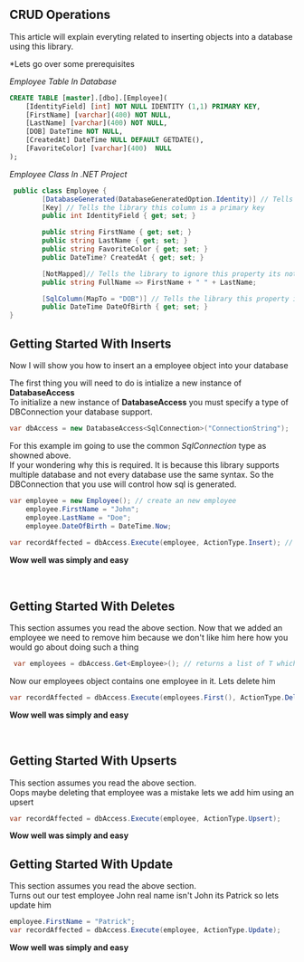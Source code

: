 ## CRUD Operations

This article will explain everyting related to inserting objects into a database using this library.


*Lets go over some prerequisites 

*Employee Table In Database*
~~~sql
CREATE TABLE [master].[dbo].[Employee](
	[IdentityField] [int] NOT NULL IDENTITY (1,1) PRIMARY KEY,
	[FirstName] [varchar](400) NOT NULL,
	[LastName] [varchar](400) NOT NULL,
	[DOB] DateTime NOT NULL,
	[CreatedAt] DateTime NULL DEFAULT GETDATE(),
	[FavoriteColor] [varchar](400)  NULL
);
~~~

*Employee Class In .NET Project*
~~~csharp
 public class Employee {
        [DatabaseGenerated(DatabaseGeneratedOption.Identity)] // Tells the library this column is a identity column
        [Key] // Tells the library this column is a primary key
        public int IdentityField { get; set; }

        public string FirstName { get; set; }
        public string LastName { get; set; }
        public string FavoriteColor { get; set; }
        public DateTime? CreatedAt { get; set; }

        [NotMapped]// Tells the library to ignore this property its not part of the database
        public string FullName => FirstName + " " + LastName;

        [SqlColumn(MapTo = "DOB")] // Tells the library this property is actually name DOB in the database table
        public DateTime DateOfBirth { get; set; }
}
~~~


## Getting Started With Inserts

Now I will show you how to insert an a employee object into your database 


The first thing you will need to do is intialize a new instance of **DatabaseAccess**   
To initialize a new instance of **DatabaseAccess** you must specify a type of DBConnection your database support.   

~~~csharp 
var dbAccess = new DatabaseAccess<SqlConnection>("ConnectionString");
~~~

For this example im going to use the common *SqlConnection* type as showned above.    
If your wondering why this is required. It is because this library supports multiple database 
and not every database use the same syntax. So the DBConnection that you use will control how sql is generated. 

~~~csharp
var employee = new Employee(); // create an new employee
    employee.FirstName = "John";
    employee.LastName = "Doe";
    employee.DateOfBirth = DateTime.Now;
               
var recordAffected = dbAccess.Execute(employee, ActionType.Insert); // ActionType is a enum of Insert,Update,Delete,Upsert
~~~


**Wow well was simply and easy**

<br/>


## Getting Started With Deletes

This section assumes you read the above section. Now that we added an employee we need to remove him because we don't like him
here how you would go about doing such a thing 

~~~csharp 
 var employees = dbAccess.Get<Employee>(); // returns a list of T which in this cause is a list of Employee
~~~

Now our employees object contains one employee in it. Lets delete him   
~~~csharp 
var recordAffected = dbAccess.Execute(employees.First(), ActionType.Delete); 
~~~ 

**Wow well was simply and easy**

<br/>



## Getting Started With Upserts

This section assumes you read the above section.    
Oops maybe deleting that employee was a mistake lets we add him using an upsert
  
~~~csharp 
var recordAffected = dbAccess.Execute(employee, ActionType.Upsert); 
~~~ 

**Wow well was simply and easy**


## Getting Started With Update

This section assumes you read the above section.    
Turns out our test employee John real name isn't John its Patrick so lets update him
  
~~~csharp 
employee.FirstName = "Patrick";
var recordAffected = dbAccess.Execute(employee, ActionType.Update); 
~~~ 

**Wow well was simply and easy**